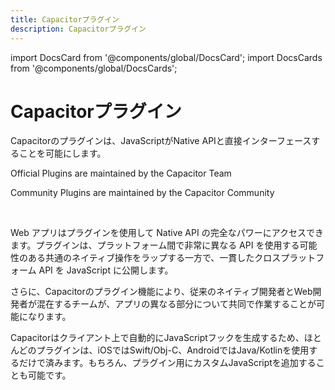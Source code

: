 ```yaml
---
title: Capacitorプラグイン
description: Capacitorプラグイン
---
```


import DocsCard from '@components/global/DocsCard';
import DocsCards from '@components/global/DocsCards';

# Capacitorプラグイン

Capacitorのプラグインは、JavaScriptがNative APIと直接インターフェースすることを可能にします。

<DocsCards>
  <DocsCard 
    header="Official plugins" 
    img="/img/v4/docs/capacitor-card.png" 
    href="/apis"
  >
    <p>
      Official Plugins are maintained by the Capacitor Team
    </p>
  </DocsCard>
  <DocsCard 
    header="Community plugins"
    img="/img/v4/docs/community-card.png"
    href="/plugins/community"
  >
    <p>
      Community Plugins are maintained by the Capacitor Community
    </p>
  </DocsCard>
</DocsCards>

<br/>

Web アプリはプラグインを使用して Native API の完全なパワーにアクセスできます。プラグインは、プラットフォーム間で非常に異なる API を使用する可能性のある共通のネイティブ操作をラップする一方で、一貫したクロスプラットフォーム API を JavaScript に公開します。

さらに、Capacitorのプラグイン機能により、従来のネイティブ開発者とWeb開発者が混在するチームが、アプリの異なる部分について共同で作業することが可能になります。

Capacitorはクライアント上で自動的にJavaScriptフックを生成するため、ほとんどのプラグインは、iOSではSwift/Obj-C、AndroidではJava/Kotlinを使用するだけで済みます。もちろん、プラグイン用にカスタムJavaScriptを追加することも可能です。
